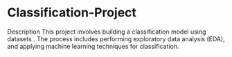# Classification-Project
Description
This project involves building a classification model using datasets . The process includes performing exploratory data analysis (EDA), and applying machine learning techniques for classification.
